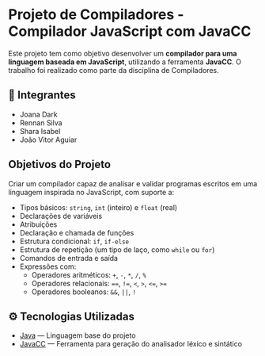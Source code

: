 # Projeto de Compiladores - Compilador JavaScript com JavaCC

Este projeto tem como objetivo desenvolver um **compilador para uma linguagem baseada em JavaScript**, utilizando a ferramenta **JavaCC**. O trabalho foi realizado como parte da disciplina de Compiladores.

## 👥 Integrantes

* Joana Dark
* Rennan Silva
* Shara Isabel
* João Vitor Aguiar

## Objetivos do Projeto

Criar um compilador capaz de analisar e validar programas escritos em uma linguagem inspirada no JavaScript, com suporte a:

* Tipos básicos: `string`, `int` (inteiro) e `float` (real)
* Declarações de variáveis
* Atribuições
* Declaração e chamada de funções
* Estrutura condicional: `if`, `if-else`
* Estrutura de repetição (um tipo de laço, como `while` ou `for`)
* Comandos de entrada e saída
* Expressões com:
  * Operadores aritméticos: `+`, `-`, `*`, `/`, `%`
  * Operadores relacionais: `==`, `!=`, `<`, `>`, `<=`, `>=`
  * Operadores booleanos: `&&`, `||`, `!`

## ⚙️ Tecnologias Utilizadas

* [Java](https://www.oracle.com/java/) — Linguagem base do projeto
* [JavaCC](https://javacc.github.io/javacc/) — Ferramenta para geração do analisador léxico e sintático

